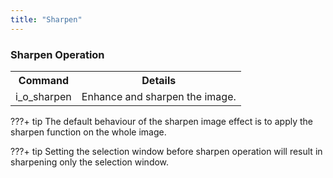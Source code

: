 ```yaml
---
title: "Sharpen"
---
```


### Sharpen Operation

<table>
  <tr>
    <th>Command</th>
    <th>Details</th>
  </tr>
  <tr>
    <td>i_o_sharpen</td>
    <td>Enhance and sharpen the image.</td>
  </tr>
</table>


???+ tip
      The default behaviour of the sharpen image effect is to apply the sharpen function on the whole image. 


???+ tip
      Setting the selection window before sharpen operation will result in sharpening only the selection window. 
